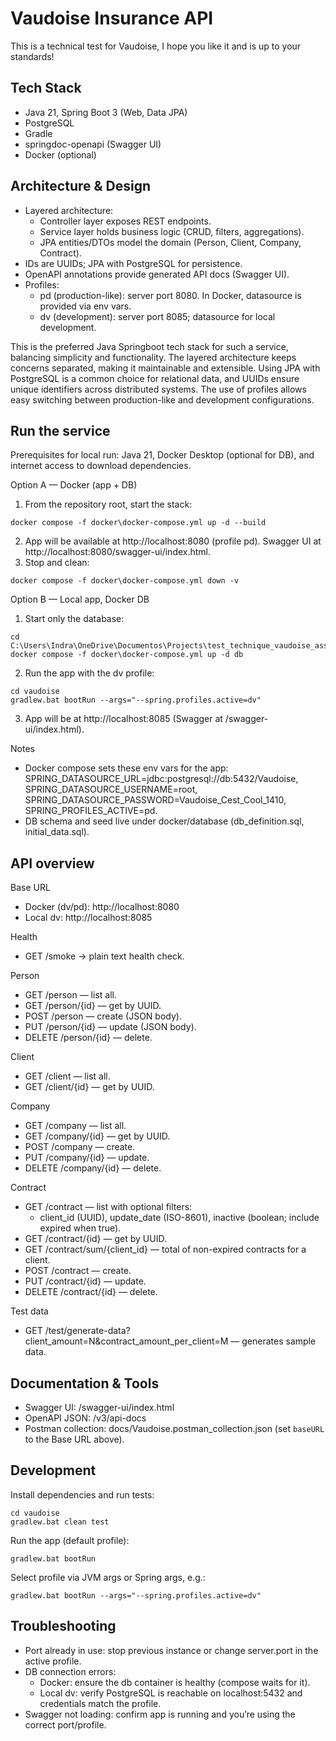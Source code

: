 # Vaudoise Insurance API

This is a technical test for Vaudoise, I hope you like it and is up to your standards!
## Tech Stack
- Java 21, Spring Boot 3 (Web, Data JPA)
- PostgreSQL
- Gradle
- springdoc-openapi (Swagger UI)
- Docker (optional)

## Architecture & Design
- Layered architecture:
  - Controller layer exposes REST endpoints.
  - Service layer holds business logic (CRUD, filters, aggregations).
  - JPA entities/DTOs model the domain (Person, Client, Company, Contract).
- IDs are UUIDs; JPA with PostgreSQL for persistence.
- OpenAPI annotations provide generated API docs (Swagger UI).
- Profiles:
  - pd (production-like): server port 8080. In Docker, datasource is provided via env vars.
  - dv (development): server port 8085; datasource for local development.

This is the preferred Java Springboot tech stack for such a service, balancing simplicity and functionality. 
The layered architecture keeps concerns separated, making it maintainable and extensible. Using JPA with PostgreSQL is a common choice for relational data, and UUIDs ensure unique identifiers across distributed systems. The use of profiles allows easy switching between production-like and development configurations.
## Run the service
Prerequisites for local run: Java 21, Docker Desktop (optional for DB), and internet access to download dependencies.

Option A — Docker (app + DB)
1. From the repository root, start the stack:
```
docker compose -f docker\docker-compose.yml up -d --build
```
2. App will be available at http://localhost:8080 (profile pd). Swagger UI at http://localhost:8080/swagger-ui/index.html.
3. Stop and clean:
```
docker compose -f docker\docker-compose.yml down -v
```

Option B — Local app, Docker DB
1. Start only the database:
```
cd C:\Users\Indra\OneDrive\Documentos\Projects\test_technique_vaudoise_assurances
docker compose -f docker\docker-compose.yml up -d db
```
2. Run the app with the dv profile:
```
cd vaudoise
gradlew.bat bootRun --args="--spring.profiles.active=dv"
```
3. App will be at http://localhost:8085 (Swagger at /swagger-ui/index.html).

Notes
- Docker compose sets these env vars for the app: SPRING_DATASOURCE_URL=jdbc:postgresql://db:5432/Vaudoise, SPRING_DATASOURCE_USERNAME=root, SPRING_DATASOURCE_PASSWORD=Vaudoise_Cest_Cool_1410, SPRING_PROFILES_ACTIVE=pd.
- DB schema and seed live under docker/database (db_definition.sql, initial_data.sql).

## API overview
Base URL
- Docker (dv/pd): http://localhost:8080
- Local dv: http://localhost:8085

Health
- GET /smoke → plain text health check.

Person
- GET /person — list all.
- GET /person/{id} — get by UUID.
- POST /person — create (JSON body).
- PUT /person/{id} — update (JSON body).
- DELETE /person/{id} — delete.

Client
- GET /client — list all.
- GET /client/{id} — get by UUID.

Company
- GET /company — list all.
- GET /company/{id} — get by UUID.
- POST /company — create.
- PUT /company/{id} — update.
- DELETE /company/{id} — delete.

Contract
- GET /contract — list with optional filters:
  - client_id (UUID), update_date (ISO-8601), inactive (boolean; include expired when true).
- GET /contract/{id} — get by UUID.
- GET /contract/sum/{client_id} — total of non-expired contracts for a client.
- POST /contract — create.
- PUT /contract/{id} — update.
- DELETE /contract/{id} — delete.

Test data
- GET /test/generate-data?client_amount=N&contract_amount_per_client=M — generates sample data.

## Documentation & Tools
- Swagger UI: /swagger-ui/index.html
- OpenAPI JSON: /v3/api-docs
- Postman collection: docs/Vaudoise.postman_collection.json (set `baseURL` to the Base URL above).

## Development
Install dependencies and run tests:
```
cd vaudoise
gradlew.bat clean test
```
Run the app (default profile):
```
gradlew.bat bootRun
```
Select profile via JVM args or Spring args, e.g.:
```
gradlew.bat bootRun --args="--spring.profiles.active=dv"
```

## Troubleshooting
- Port already in use: stop previous instance or change server.port in the active profile.
- DB connection errors:
  - Docker: ensure the db container is healthy (compose waits for it).
  - Local dv: verify PostgreSQL is reachable on localhost:5432 and credentials match the profile.
- Swagger not loading: confirm app is running and you’re using the correct port/profile.

